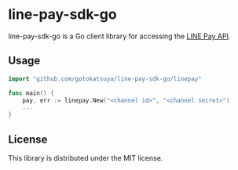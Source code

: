 # line-pay-sdk-go

line-pay-sdk-go is a Go client library for accessing the [LINE Pay API](https://pay.line.me/jp/developers/documentation/download/tech).

## Usage

```go
import "github.com/gotokatsuya/line-pay-sdk-go/linepay"

func main() {
    pay, err := linepay.New("<channel id>", "<channel secret>")
    ...
}
```

## License

This library is distributed under the MIT license.
